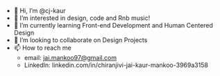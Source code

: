 - 👋 Hi, I’m @cj-kaur
- 👀 I’m interested in design, code and Rnb music!
- 🌱 I’m currently learning Front-end Development and Human Centered Design
- 💞️ I’m looking to collaborate on Design Projects
- 📫 How to reach me 
    - email: jai.mankoo97@gmail.com
    - LinkedIn: linkedin.com/in/chiranjivi-jai-kaur-mankoo-3969a3158
    

<!---
cj-kaur/cj-kaur is a ✨ special ✨ repository because its `README.md` (this file) appears on your GitHub profile.
You can click the Preview link to take a look at your changes.
--->
